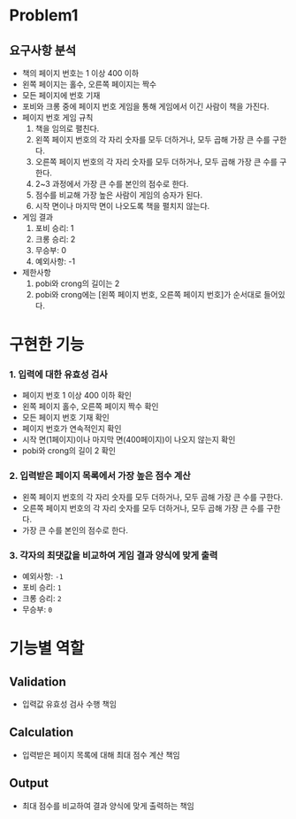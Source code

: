 # Problem1

## 요구사항 분석

- 책의 페이지 번호는 1 이상 400 이하
- 왼쪽 페이지는 홀수, 오른쪽 페이지는 짝수
- 모든 페이지에 번호 기재
- 포비와 크롱 중에 페이지 번호 게임을 통해 게임에서 이긴 사람이 책을 가진다.
- 페이지 번호 게임 규칙
  1. 책을 임의로 펼친다.
  2. 왼쪽 페이지 번호의 각 자리 숫자를 모두 더하거나, 모두 곱해 가장 큰 수를 구한다.
  3. 오른쪽 페이지 번호의 각 자리 숫자를 모두 더하거나, 모두 곱해 가장 큰 수를 구한다.
  4. 2~3 과정에서 가장 큰 수를 본인의 점수로 한다.
  5. 점수를 비교해 가장 높은 사람이 게임의 승자가 된다.
  6. 시작 면이나 마지막 면이 나오도록 책을 펼치지 않는다.
- 게임 결과
    1. 포비 승리: 1
    2. 크롱 승리: 2
    3. 무승부: 0
    4. 예외사항: -1
- 제한사항
    1. pobi와 crong의 길이는 2
    2. pobi와 crong에는 [왼쪽 페이지 번호, 오른쪽 페이지 번호]가 순서대로 들어있다.

# 구현한 기능
### 1. 입력에 대한 유효성 검사

- 페이지 번호 1 이상 400 이하 확인
- 왼쪽 페이지 홀수, 오른쪽 페이지 짝수 확인
- 모든 페이지 번호 기재 확인
- 페이지 번호가 연속적인지 확인
- 시작 면(1페이지)이나 마지막 면(400페이지)이 나오지 않는지 확인
- pobi와 crong의 길이 2 확인

### 2. 입력받은 페이지 목록에서 가장 높은 점수 계산

- 왼쪽 페이지 번호의 각 자리 숫자를 모두 더하거나, 모두 곱해 가장 큰 수를 구한다.
- 오른쪽 페이지 번호의 각 자리 숫자를 모두 더하거나, 모두 곱해 가장 큰 수를 구한다.
- 가장 큰 수를 본인의 점수로 한다.

### 3. 각자의 최댓값을 비교하여 게임 결과 양식에 맞게 출력

- 예외사항: `-1`
- 포비 승리: `1`
- 크롱 승리: `2`
- 무승부: `0`

# 기능별 역할
## Validation

- 입력값 유효성 검사 수행 책임
## Calculation

- 입력받은 페이지 목록에 대해 최대 점수 계산 책임
## Output

- 최대 점수를 비교하여 결과 양식에 맞게 출력하는 책임
